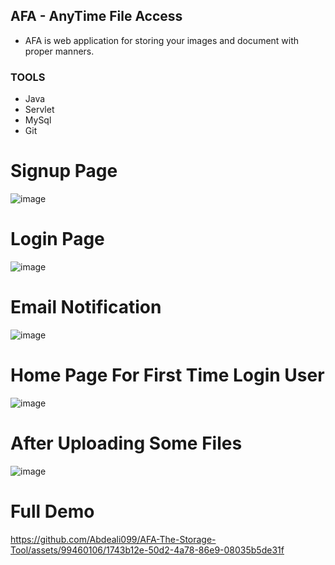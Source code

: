 ## AFA - AnyTime File Access

- AFA is web application for storing your images and document with proper manners.


### TOOLS
- Java
- Servlet
- MySql
- Git

# Signup Page
![image](https://github.com/Abdeali099/AFA-The-Storage-Tool/assets/99460106/aa3b0d5e-39b8-4d87-abb1-61281933a7e4)

# Login Page
![image](https://github.com/Abdeali099/AFA-The-Storage-Tool/assets/99460106/f13235f3-2631-4a66-a396-fe7b2ce2fa2c)

# Email Notification
![image](https://github.com/Abdeali099/AFA-The-Storage-Tool/assets/99460106/3cf9e986-4714-4cfa-b091-62cec64d1bbc)

# Home Page For First Time Login User
![image](https://github.com/Abdeali099/AFA-The-Storage-Tool/assets/99460106/2385e299-b9ce-4a2c-bc79-eb70eb541bb1)

# After Uploading Some Files
![image](https://github.com/Abdeali099/AFA-The-Storage-Tool/assets/99460106/f33d73e5-4cd0-441c-acd7-32c59399e8dc)

# Full Demo
https://github.com/Abdeali099/AFA-The-Storage-Tool/assets/99460106/1743b12e-50d2-4a78-86e9-08035b5de31f


